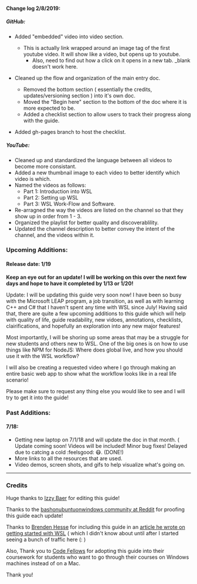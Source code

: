 
#### Change log 2/8/2019:

##### GitHub:

* Added "embedded" video into video section.
  - This is actually link wrapped around an image tag of the first youtube video. It will show like a video, but opens up to youtube.
    - Also, need to find out how a click on it opens in a new tab. _blank doesn't work here.

* Cleaned up the flow and organization of the main entry doc.
  - Removed the bottom section ( essentially the credits, updates/versioning section ) into it's own doc.
  - Moved the "Begin here" section to the bottom of the doc where it is more expected to be.
  - Added a checklist section to allow users to track their progress along with the guide.

* Added gh-pages branch to host the checklist.

##### YouTube:

* Cleaned up and standardized the language between all videos to become more consistant.
* Added a new thumbnail image to each video to better identify which video is which.
* Named the videos as follows:
  - Part 1: Introduction into WSL
  - Part 2: Setting up WSL
  - Part 3: WSL Work-Flow and Software.
* Re-arragned the way the videos are listed on the channel so that they show up in order from 1 - 3.
* Organized the playlist for better quality and discoverablility.
* Updated the channel description to better convey the intent of the channel, and the videos within it.

### Upcoming Additions:

#### Release date: 1/19

**Keep an eye out for an update! I will be working on this over the next few days and hope to have it completed by 1/13 or 1/20!**

Update: I will be updating this guide very soon now! I have been so busy with the Microsoft LEAP program, a job transition, as well as with learning C++ and C# that I haven't spent any time with WSL since July! Having said that, there are quite a few upcoming additions to this guide which will help with quality of life, guide readability, new vidoes, annotations, checklists, clairifications, and hopefully an exploration into any new major features!

Most importantly, I will be shoring up some areas that may be a struggle for new students and others new to WSL. One of the big ones is on how to use things like NPM for NodeJS: Where does global live, and how you should use it with the WSL workflow?

I will also be creating a requested video where I go through making an entire basic web app to show what the workflow looks like in a real life scenario!

Please make sure to request any thing else you would like to see and I will try to get it into the guide!

### Past Additions:

#### 7/18:

- Getting new laptop on 7/1/18 and will update the doc in that month. ( Update coming soon! Videos will be included! Minor bug fixes! Delayed due to catcing a cold :feelsgood: :mask:. (DONE!)
- More links to all the resources that are used.
- Video demos, screen shots, and gifs to help visualize what's going on.

---

### Credits

Huge thanks to [Izzy Baer](https://github.com/izzybaer) for editing this guide!

Thanks to the [bashonubuntuonwindows community at Reddit](https://www.reddit.com/r/bashonubuntuonwindows/) for proofing this guide each update!

Thanks to [Brenden Hesse](https://twitter.com/Brendan_LH) for including this guide in an [article he wrote on getting started with WSL](https://lifehacker.com/how-to-get-started-with-the-windows-subsystem-for-linux-1828952698) ( which I didn't know about until after I started seeing a bunch of traffic here (: )

Also, Thank you to [Code Fellows](https://codefellows.org) for adopting this guide into their coursework for students who want to go through their courses on Windows machines instead of on a Mac.

Thank you!
